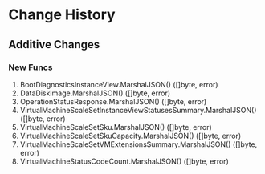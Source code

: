 # Change History

## Additive Changes

### New Funcs

1. BootDiagnosticsInstanceView.MarshalJSON() ([]byte, error)
1. DataDiskImage.MarshalJSON() ([]byte, error)
1. OperationStatusResponse.MarshalJSON() ([]byte, error)
1. VirtualMachineScaleSetInstanceViewStatusesSummary.MarshalJSON() ([]byte, error)
1. VirtualMachineScaleSetSku.MarshalJSON() ([]byte, error)
1. VirtualMachineScaleSetSkuCapacity.MarshalJSON() ([]byte, error)
1. VirtualMachineScaleSetVMExtensionsSummary.MarshalJSON() ([]byte, error)
1. VirtualMachineStatusCodeCount.MarshalJSON() ([]byte, error)
